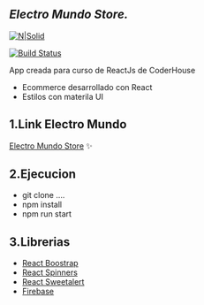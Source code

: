 
## _Electro Mundo Store._

[![N|Solid](https://res.cloudinary.com/practicaldev/image/fetch/s--Qhu3PUis--/c_limit%2Cf_auto%2Cfl_progressive%2Cq_auto%2Cw_880/https://dev-to-uploads.s3.amazonaws.com/uploads/articles/y63ie8bmktwik5w3mhlg.png)](https://nodejs.org/)

[![Build Status](https://travis-ci.org/joemccann/dillinger.svg?branch=master)](https://travis-ci.org/joemccann/dillinger)

App creada para curso de ReactJs de CoderHouse

- Ecommerce desarrollado con React
- Estilos con materila UI

## 1.Link Electro Mundo 
[Electro Mundo Store](https://electromundostore.netlify.app/) ✨

## 2.Ejecucion 
- git clone ....
- npm install
- npm run start

## 3.Librerias
- [React Boostrap](https://react-bootstrap.github.io/)
- [React Spinners](https://www.npmjs.com/package/react-spinners)
- [React Sweetalert](https://sweetalert2.github.io/recipe-gallery/sweetalert2-react.html)
- [Firebase](https://firebase.google.com/?hl=es)


